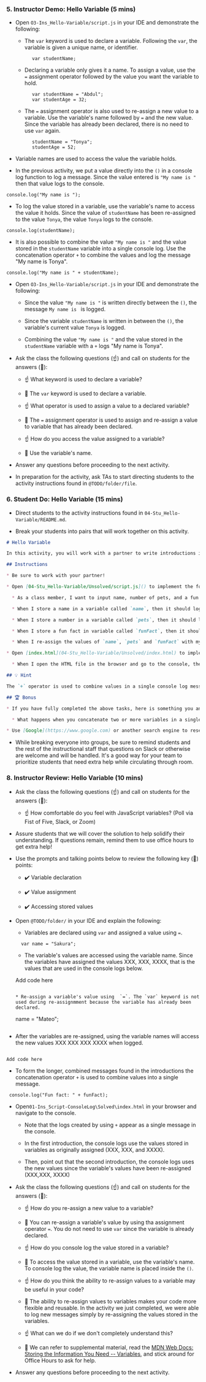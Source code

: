 ### 5. Instructor Demo: Hello Variable (5 mins) 

* Open `O3-Ins_Hello-Variable/script.js` in your IDE and demonstrate the following:

  * The `var` keyword is used to declare a variable. Following the `var`, the variable is given a unique name, or identifier.

  ```
        var studentName;

  ```

  * Declaring a variable only gives it a name. To assign a value, use the `=` assignment operator followed by the value you want the variable to hold. 

  ```
        var studentName = "Abdul";
        var studentAge = 32;

  ```

  * The `=` assignment operator is also used to re-assign a new value to a variable. Use the variable's name followed by `=` and the new value. Since the variable has already been declared, there is no need to use `var` again.

  ```
        studentName = "Tonya";
        studentAge = 52;

  ``` 

* Variable names are used to access the value the variable holds. 

* In the previous activity, we put a value directly into the `()` in a console log function to log a message. Since the value entered is `"My name is "` then that value logs to the console. 

```
console.log("My name is ");

```
* To log the value stored in a variable, use the variable's name to access the value it holds. Since the value of `studentName` has been re-assigned to the value `Tonya`, the value `Tonya` logs to the console. 

```
console.log(studentName);

```
 
* It is also possible to combine the value `"My name is "` and the value stored in the `studentName` variable into a single console log. Use the concatenation operator `+` to combine the values and log the message "My name is Tonya".

```
console.log("My name is " + studentName);

```

* Open `O3-Ins_Hello-Variable/script.js` in your IDE and demonstrate the following:

  * Since the value `"My name is "` is written directly between the `()`, the message `My name is ` is logged.

  * Since the variable `studentName` is written in between the `()`, the variable's current value `Tonya` is logged. 

  * Combining the value `"My name is "` and the value stored in the `studentName` variable with a `+` logs "My name is Tonya". 


* Ask the class the following questions (☝️) and call on students for the answers (🙋):

  * ☝️ What keyword is used to declare a variable? 

  * 🙋 The `var` keyword is used to declare a variable. 

  * ☝️ What operator is used to assign a value to a declared variable?  

  * 🙋 The `=` assignment operator is used to assign and re-assign a value to variable that has already been declared. 

  * ☝️ How do you access the value assigned to a variable?  

  * 🙋 Use the variable's name.  


* Answer any questions before proceeding to the next activity.

* In preparation for the activity, ask TAs to start directing students to the activity instructions found in `@TODO/folder/file`.

### 6. Student Do: Hello Variable (15 mins) 

* Direct students to the activity instructions found in `04-Stu_Hello-Variable/README.md`.

* Break your students into pairs that will work together on this activity.

```md
# Hello Variable 

In this activity, you will work with a partner to write introductions in the console using console.log() and variables.

## Instructions

* Be sure to work with your partner!

* Open [04-Stu_Hello-Variable/Unsolved/script.js]() to implement the following features:

  * As a class member, I want to input name, number of pets, and a fun fact about myself and log an introduction to the console. Then, by only re-assigning the variables, I want to introduce my partner.

  * When I store a name in a variable called `name`, then it should log this introduction line to the console: "My name is `VALUE_STORED_IN_VARIABLE_NAME`."

  * When I store a number in a variable called `pets`, then it should log this introduction line to the console:  "I have `VALUE_STORED_IN_VARIABLE_PETS` pet(s)."

  * When I store a fun fact in variable called `funFact`, then it should log this introduction line to the console: "Fun fact: `VALUE_STORED_IN_VARIABLE_FUNFACT`"

  * When I re-assign the values of `name`, `pets` and `funFact` with my new partner's information the introduction messages above should reflect the new values.

* Open [index.html](04-Stu_Hello-Variable/Unsolved/index.html) to implement the following features:

  * When I open the HTML file in the browser and go to the console, the logs should appear. 

## 💡 Hint

The `+` operator is used to combine values in a single console log message.

## 🏆 Bonus

* If you have fully completed the above tasks, here is something you and your partner can work through as an added challenge to further your knowledge:

  * What happens when you concatenate two or more variables in a single console log using `+`? Is the result what you expected? Why or why not? 

* Use [Google](https://www.google.com) or another search engine to research the above.

```

* While breaking everyone into groups, be sure to remind students and the rest of the instructional staff that questions on Slack or otherwise are welcome and will be handled. It's a good way for your team to prioritize students that need extra help while circulating through room.

### 8. Instructor Review: Hello Variable (10 mins) 

* Ask the class the following questions (☝️) and call on students for the answers (🙋):

  * ☝️ How comfortable do you feel with JavaScript variables? (Poll via Fist of Five, Slack, or Zoom)

* Assure students that we will cover the solution to help solidify their understanding. If questions remain, remind them to use office hours to get extra help!

* Use the prompts and talking points below to review the following key (🔑) points:

  * ✔️ Variable declaration

  * ✔️ Value assignment

  * ✔️ Accessing stored values

* Open `@TODO/folder/` in your IDE and explain the following: 

  * Variables are declared using `var` and assigned a value using `=`.

  ```
    var name = "Sakura";

  ```

   * The variable's values are accessed using the variable name. Since the variables have assigned the values XXX, XXX, XXXX, that is the values that are used in the console logs below.  

  Add code here

  ```

  * Re-assign a variable's value using  `=`. The `var` keyword is not used during re-assignmment because the variable has already been declared.

  ```
    name = "Mateo";

  ```

* After the variables are re-assigned, using the variable names will access the new values XXX XXX XXX XXXX when logged. 

```

Add code here

```

 * To form the longer, combined messages found in the introductions the concatenation operator `+` is used to combine values into a single message. 


  ```
   console.log("Fun fact: " + funFact);

  ```

* Open`01-Ins_Script-ConsoleLog\Solved\index.html` in your browser and navigate to the console. 

    * Note that the logs created by using `+` appear as a single message in the console. 

    * In the first introduction, the console logs use the values stored in variables as originally assigned (XXX, XXX, and XXXX). 

    * Then, point out that the second introduction, the console logs uses the new values  since the variable's values have been re-assigned (XXX,XXX, XXXX) 

* Ask the class the following questions (☝️) and call on students for the answers (🙋):

    * ☝️ How do you re-assign a new value to a variable?  

    * 🙋 You can re-assign a variable's value by using tha assignment operator `=`. You do not need to use `var` since the variable is already declared. 

    * ☝️ How do you console log the value stored in a variable? 

    * 🙋 To access the value stored in a variable, use the variable's name. To console log the value, the variable name is placed inside the `()`. 

     * ☝️ How do you think the ability to re-assign values to a variable may be useful in your code? 

    * 🙋 The ability to re-assign values to variables makes your code more flexible and reusable. In the activity we just completed, we were able to log new messages simply by re-assigning the values stored in the variables. 

  * ☝️ What can we do if we don't completely understand this?

  * 🙋 We can refer to supplemental material, read the [MDN Web Docs: Storing the Information You Need -- Variables](https://developer.mozilla.org/en-US/docs/Learn/JavaScript/First_steps/Variables), and stick around for Office Hours to ask for help.

* Answer any questions before proceeding to the next activity.

